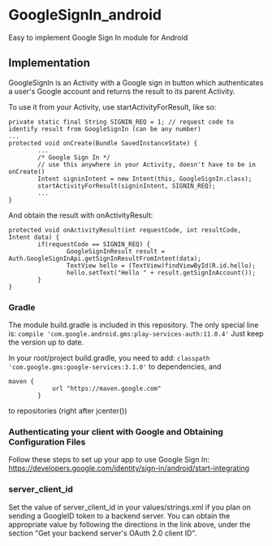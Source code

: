 # GoogleSignIn_android
Easy to implement Google Sign In module for Android 

## Implementation 
GoogleSignIn is an Activity with a Google sign in button which authenticates a user's Google account and returns the result to its parent Activity. 

To use it from your Activity, use startActivityForResult, like so: 
```
private static final String SIGNIN_REQ = 1; // request code to identify result from GoogleSignIn (can be any number)
...
protected void onCreate(Bundle SavedInstanceState) { 
        ...        
        /* Google Sign In */ 
        // use this anywhere in your Activity, doesn't have to be in onCreate()
        Intent signinIntent = new Intent(this, GoogleSignIn.class);
        startActivityForResult(signinIntent, SIGNIN_REQ);        
        ...
}
```
And obtain the result with onActivityResult:
```
protected void onActivityResult(int requestCode, int resultCode, Intent data) {
        if(requestCode == SIGNIN_REQ) {
                GoogleSignInResult result = Auth.GoogleSignInApi.getSignInResultFromIntent(data);
                TextView hello = (TextView)findViewById(R.id.hello);
                hello.setText("Hello " + result.getSignInAccount());
        }
}
```

### Gradle
The module build.gradle is included in this repository. The only special line is: 
```compile 'com.google.android.gms:play-services-auth:11.0.4'```
Just keep the version up to date. 

In your root/project build.gradle, you need to add: 
```classpath 'com.google.gms:google-services:3.1.0'``` to dependencies, and
```
maven {
            url "https://maven.google.com"
        }
```
to repositories (right after jcenter())

### Authenticating your client with Google and Obtaining Configuration Files
Follow these steps to set up your app to use Google Sign In: https://developers.google.com/identity/sign-in/android/start-integrating

### server_client_id
Set the value of server_client_id in your values/strings.xml if you plan on sending a GoogleID token to a backend server. You can obtain the appropriate value by following the directions in the link above, under the section "Get your backend server's OAuth 2.0 client ID".

